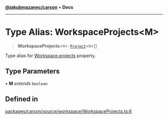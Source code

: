 [**@jakubmazanec/carson**](../README.md) • **Docs**

---

# Type Alias: WorkspaceProjects\<M\>

> **WorkspaceProjects**\<`M`\>: [`Project`](../classes/Project.md)\<`M`\>[]

Type alias for [Workspace.projects](../classes/Workspace.md#projects) property.

## Type Parameters

• **M** _extends_ `boolean`

## Defined in

[packages/carson/source/workspace/WorkspaceProjects.ts:6](https://github.com/jakubmazanec/tools/blob/eb8c22844f0a0aa0874efeab93afc2bd96c269e6/packages/carson/source/workspace/WorkspaceProjects.ts#L6)
